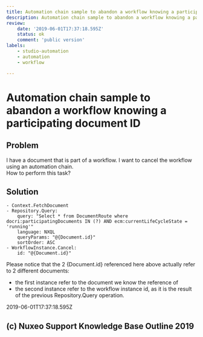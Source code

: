 ```yaml
---
title: Automation chain sample to abandon a workflow knowing a participating document ID
description: Automation chain sample to abandon a workflow knowing a participating document ID
review: 
    date: '2019-06-01T17:37:18.595Z'
    status: ok
    comment: 'public version'
labels:
    - studio-automation
    - automation
    - workflow

---
```

# Automation chain sample to abandon a workflow knowing a participating document ID
## Problem
I have a document that is part of a workflow. I want to cancel the workflow using an automation chain.  
How to perform this task?
## Solution
    - Context.FetchDocument
    - Repository.Query:
        query: "Select * from DocumentRoute where docri:participatingDocuments IN (?) AND ecm:currentLifeCycleState = 'running'"
        language: NXQL
        queryParams: "@{Document.id}"
        sortOrder: ASC
    - WorkflowInstance.Cancel:
        id: "@{Document.id}"

Please notice that the 2 {Document.id} referenced here above actually refer to 2 different documents:  
* the first instance refer to the document we know the reference of
* the second instance refer to the workflow instance id, as it is the result of the previous Repository.Query operation.


2019-06-01T17:37:18.595Z
## (c) Nuxeo Support Knowledge Base Outline 2019
